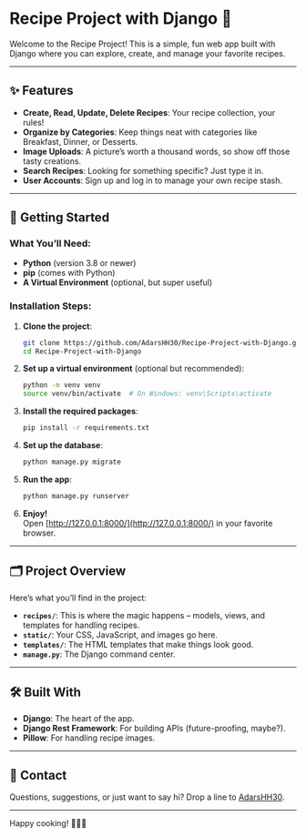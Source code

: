 
# Recipe Project with Django 🍳

Welcome to the Recipe Project! This is a simple, fun web app built with Django where you can explore, create, and manage your favorite recipes. 

---

## ✨ Features

- **Create, Read, Update, Delete Recipes**: Your recipe collection, your rules!
- **Organize by Categories**: Keep things neat with categories like Breakfast, Dinner, or Desserts.
- **Image Uploads**: A picture’s worth a thousand words, so show off those tasty creations.
- **Search Recipes**: Looking for something specific? Just type it in.
- **User Accounts**: Sign up and log in to manage your own recipe stash.

---

## 🚀 Getting Started

### What You’ll Need:
- **Python** (version 3.8 or newer)
- **pip** (comes with Python)
- **A Virtual Environment** (optional, but super useful)

### Installation Steps:

1. **Clone the project**:
   ```bash
   git clone https://github.com/AdarsHH30/Recipe-Project-with-Django.git
   cd Recipe-Project-with-Django
   ```

2. **Set up a virtual environment** (optional but recommended):
   ```bash
   python -m venv venv
   source venv/bin/activate  # On Windows: venv\Scripts\activate
   ```

3. **Install the required packages**:
   ```bash
   pip install -r requirements.txt
   ```

4. **Set up the database**:
   ```bash
   python manage.py migrate
   ```

5. **Run the app**:
   ```bash
   python manage.py runserver
   ```

6. **Enjoy!**  
   Open [http://127.0.0.1:8000/](http://127.0.0.1:8000/) in your favorite browser.

---

## 🗂 Project Overview

Here’s what you’ll find in the project:

- **`recipes/`**: This is where the magic happens – models, views, and templates for handling recipes.
- **`static/`**: Your CSS, JavaScript, and images go here.
- **`templates/`**: The HTML templates that make things look good.
- **`manage.py`**: The Django command center.

---

## 🛠 Built With

- **Django**: The heart of the app.
- **Django Rest Framework**: For building APIs (future-proofing, maybe?).
- **Pillow**: For handling recipe images.

---

## 💌 Contact

Questions, suggestions, or just want to say hi? Drop a line to [AdarsHH30](https://github.com/AdarsHH30).

---

Happy cooking! 🥗🍰🍝